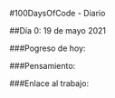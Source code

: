 #100DaysOfCode - Diario

##Día 0: 19 de mayo 2021

###Pogreso de hoy:

###Pensamiento:

###Enlace al trabajo:
